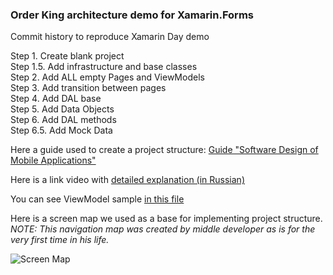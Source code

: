 ### Order King architecture demo for Xamarin.Forms ###

Commit history to reproduce Xamarin Day demo

Step 1. Create blank project   
Step 1.5. Add infrastructure and base classes  
Step 2. Add ALL empty Pages and ViewModels  
Step 3. Add transition between pages  
Step 4. Add DAL base  
Step 5. Add Data Objects  
Step 6. Add DAL methods  
Step 6.5. Add Mock Data  

Here a guide used to create a project structure: [Guide "Software Design of Mobile Applications"](https://books.binwell.com/software-design-of-mobile-applications/)

Here is a link video with [detailed explanation (in Russian)](https://www.youtube.com/watch?v=KGKlIimwOaI)

You can see ViewModel sample [in this file](OrderKingCoreDemo/OrderKingCoreDemo/BL/ViewModels/Hotel/HotelInfoViewModel.cs)


Here is a screen map we used as a base for implementing project structure.
*NOTE: This navigation map was created by middle developer as is for the very first time in his life.*   

![Screen Map](OrderKingScreenMap.png "Screen Map")
